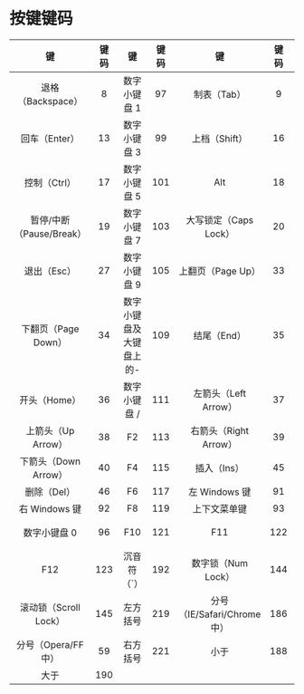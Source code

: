 # 按键键码

|            键            | 键码 |                            键                            | 键码 |             键              | 键码 |      键      | 键码 |
| :----------------------: | :--: | :------------------------------------------------------: | :--: | :-------------------------: | :--: | :----------: | :--: |
|    退格（Backspace）     |  8   |                       数字小键盘 1                       |  97  |         制表（Tab）         |  9   | 数字小键盘 2 |  98  |
|      回车（Enter）       |  13  |                       数字小键盘 3                       |  99  |        上档（Shift）        |  16  | 数字小键盘 4 | 100  |
|       控制（Ctrl）       |  17  |                       数字小键盘 5                       | 101  |             Alt             |  18  | 数字小键盘 6 | 102  |
| 暂停/中断（Pause/Break） |  19  |                       数字小键盘 7                       | 103  |    大写锁定（Caps Lock）    |  20  | 数字小键盘 8 | 104  |
|       退出（Esc）        |  27  |                       数字小键盘 9                       | 105  |      上翻页（Page Up）      |  33  | 数字小键盘+  | 107  |
|   下翻页（Page Down）    |  34  |                 数字小键盘及大键盘上的-                  | 109  |         结尾（End）         |  35  | 数字小键盘 . | 110  |
|       开头（Home）       |  36  |                       数字小键盘 /                       | 111  |    左箭头（Left Arrow）     |  37  |      F1      | 112  |
|    上箭头（Up Arrow）    |  38  |                            F2                            | 113  |    右箭头（Right Arrow）    |  39  |      F3      | 114  |
|   下箭头（Down Arrow）   |  40  |                            F4                            | 115  |         插入（Ins）         |  45  |      F5      | 116  |
|       删除（Del）        |  46  |                            F6                            | 117  |        左 Windows 键        |  91  |      F7      | 118  |
|      右 Windows 键       |  92  |                            F8                            | 119  |        上下文菜单键         |  93  |      F9      | 120  |
|       数字小键盘 0       |  96  |                           F10                            | 121  |             F11             | 122  |    正斜杠    | 191  |
|           F12            | 123  | 沉音符（`） | 192 | 数字锁（Num Lock） | 144 | 等于 | 61 |
|  滚动锁（Scroll Lock）   | 145  |                         左方括号                         | 219  | 分号（IE/Safari/Chrome 中） | 186  | 反斜杠（\）  | 220  |
|   分号（Opera/FF 中）    |  59  |                         右方括号                         | 221  |            小于             | 188  |    单引号    | 222  |
|           大于           | 190  |
